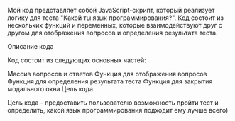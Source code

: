 Мой код представляет собой JavaScript-скрипт, который реализует логику для теста "Какой ты язык программирования?". Код состоит из нескольких функций и переменных, которые взаимодействуют друг с другом для отображения вопросов и определения результата теста.

Описание кода

Код состоит из следующих основных частей:

Массив вопросов и ответов
Функция для отображения вопросов
Функция для определения результата теста
Функция для закрытия модального окна
Цель кода

Цель кода - предоставить пользователю возможность пройти тест и определить, какой язык программирования подходит ему лучше всего)






